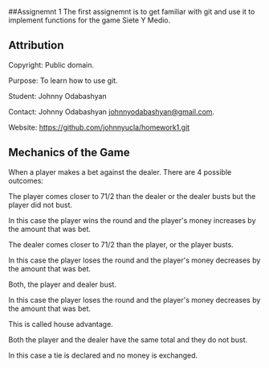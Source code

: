##Assignemnt 1
The first assignemnt is to get familiar with git and use it to implement functions for the game Siete Y Medio.
## Attribution
Copyright: Public domain.

Purpose:   To learn how to use git.

Student: Johnny Odabashyan

Contact:   Johnny Odabashyan <johnnyodabashyan@gmail.com>.

Website:   https://github.com/johnnyucla/homework1.git

## Mechanics of the Game
When a player makes a bet against the dealer. There are 4 possible outcomes:

The player comes closer to 71/2 than the dealer or the dealer busts but the player did not bust. 

In this case the player wins the round and the player's money increases by the amount that was bet.

The dealer comes closer to 71/2 than the player, or the player busts.

In this case the player loses the round and the player's money decreases by the amount that was bet.

Both, the player and dealer bust.

In this case the player loses the round and the player's money decreases by the amount that was bet. 

This is called house advantage. 

Both the player and the dealer have the same total and  they do not bust.

In this case a tie is declared and no money is exchanged.

